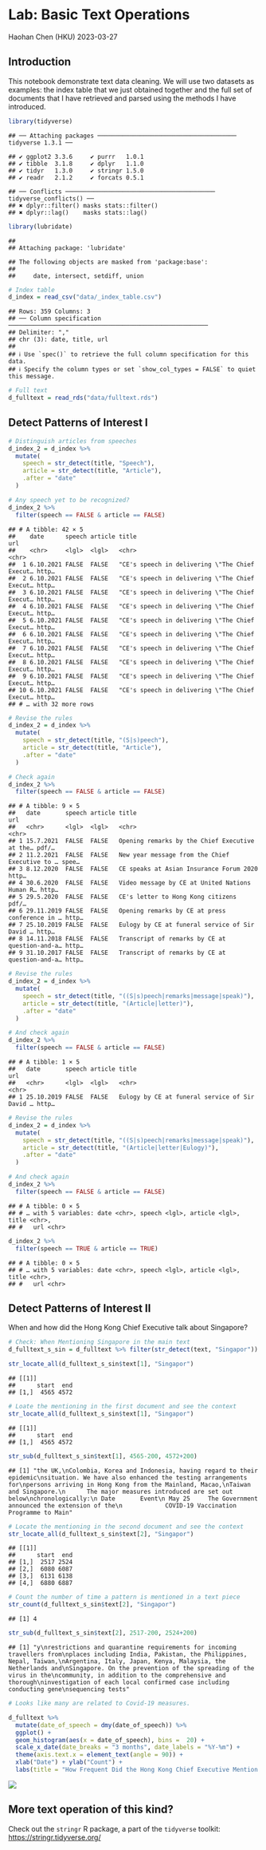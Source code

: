 Lab: Basic Text Operations
================
Haohan Chen (HKU)
2023-03-27

## Introduction

This notebook demonstrate text data cleaning. We will use two datasets
as examples: the index table that we just obtained together and the full
set of documents that I have retrieved and parsed using the methods I
have introduced.

``` r
library(tidyverse)
```

    ## ── Attaching packages ─────────────────────────────────────── tidyverse 1.3.1 ──

    ## ✔ ggplot2 3.3.6     ✔ purrr   1.0.1
    ## ✔ tibble  3.1.8     ✔ dplyr   1.1.0
    ## ✔ tidyr   1.3.0     ✔ stringr 1.5.0
    ## ✔ readr   2.1.2     ✔ forcats 0.5.1

    ## ── Conflicts ────────────────────────────────────────── tidyverse_conflicts() ──
    ## ✖ dplyr::filter() masks stats::filter()
    ## ✖ dplyr::lag()    masks stats::lag()

``` r
library(lubridate)
```

    ## 
    ## Attaching package: 'lubridate'

    ## The following objects are masked from 'package:base':
    ## 
    ##     date, intersect, setdiff, union

``` r
# Index table
d_index = read_csv("data/_index_table.csv")
```

    ## Rows: 359 Columns: 3
    ## ── Column specification ────────────────────────────────────────────────────────
    ## Delimiter: ","
    ## chr (3): date, title, url
    ## 
    ## ℹ Use `spec()` to retrieve the full column specification for this data.
    ## ℹ Specify the column types or set `show_col_types = FALSE` to quiet this message.

``` r
# Full text
d_fulltext = read_rds("data/fulltext.rds")
```

## Detect Patterns of Interest I

``` r
# Distinguish articles from speeches
d_index_2 = d_index %>%
  mutate(
    speech = str_detect(title, "Speech"),
    article = str_detect(title, "Article"),
    .after = "date"
  )

# Any speech yet to be recognized?
d_index_2 %>%
  filter(speech == FALSE & article == FALSE)
```

    ## # A tibble: 42 × 5
    ##    date      speech article title                                          url  
    ##    <chr>     <lgl>  <lgl>   <chr>                                          <chr>
    ##  1 6.10.2021 FALSE  FALSE   "CE's speech in delivering \"The Chief Execut… http…
    ##  2 6.10.2021 FALSE  FALSE   "CE's speech in delivering \"The Chief Execut… http…
    ##  3 6.10.2021 FALSE  FALSE   "CE's speech in delivering \"The Chief Execut… http…
    ##  4 6.10.2021 FALSE  FALSE   "CE's speech in delivering \"The Chief Execut… http…
    ##  5 6.10.2021 FALSE  FALSE   "CE's speech in delivering \"The Chief Execut… http…
    ##  6 6.10.2021 FALSE  FALSE   "CE's speech in delivering \"The Chief Execut… http…
    ##  7 6.10.2021 FALSE  FALSE   "CE's speech in delivering \"The Chief Execut… http…
    ##  8 6.10.2021 FALSE  FALSE   "CE's speech in delivering \"The Chief Execut… http…
    ##  9 6.10.2021 FALSE  FALSE   "CE's speech in delivering \"The Chief Execut… http…
    ## 10 6.10.2021 FALSE  FALSE   "CE's speech in delivering \"The Chief Execut… http…
    ## # … with 32 more rows

``` r
# Revise the rules
d_index_2 = d_index %>%
  mutate(
    speech = str_detect(title, "(S|s)peech"),
    article = str_detect(title, "Article"),
    .after = "date"
  )

# Check again
d_index_2 %>%
  filter(speech == FALSE & article == FALSE)
```

    ## # A tibble: 9 × 5
    ##   date       speech article title                                          url  
    ##   <chr>      <lgl>  <lgl>   <chr>                                          <chr>
    ## 1 15.7.2021  FALSE  FALSE   Opening remarks by the Chief Executive at the… pdf/…
    ## 2 11.2.2021  FALSE  FALSE   New year message from the Chief Executive to … spee…
    ## 3 8.12.2020  FALSE  FALSE   CE speaks at Asian Insurance Forum 2020        http…
    ## 4 30.6.2020  FALSE  FALSE   Video message by CE at United Nations Human R… http…
    ## 5 29.5.2020  FALSE  FALSE   CE's letter to Hong Kong citizens              pdf/…
    ## 6 29.11.2019 FALSE  FALSE   Opening remarks by CE at press conference in … http…
    ## 7 25.10.2019 FALSE  FALSE   Eulogy by CE at funeral service of Sir David … http…
    ## 8 14.11.2018 FALSE  FALSE   Transcript of remarks by CE at question-and-a… http…
    ## 9 31.10.2017 FALSE  FALSE   Transcript of remarks by CE at question-and-a… http…

``` r
# Revise the rules
d_index_2 = d_index %>%
  mutate(
    speech = str_detect(title, "((S|s)peech|remarks|message|speak)"),
    article = str_detect(title, "(Article|letter)"),
    .after = "date"
  )

# And check again
d_index_2 %>%
  filter(speech == FALSE & article == FALSE)
```

    ## # A tibble: 1 × 5
    ##   date       speech article title                                          url  
    ##   <chr>      <lgl>  <lgl>   <chr>                                          <chr>
    ## 1 25.10.2019 FALSE  FALSE   Eulogy by CE at funeral service of Sir David … http…

``` r
# Revise the rules
d_index_2 = d_index %>%
  mutate(
    speech = str_detect(title, "((S|s)peech|remarks|message|speak)"),
    article = str_detect(title, "(Article|letter|Eulogy)"),
    .after = "date"
  )

# And check again
d_index_2 %>%
  filter(speech == FALSE & article == FALSE)
```

    ## # A tibble: 0 × 5
    ## # … with 5 variables: date <chr>, speech <lgl>, article <lgl>, title <chr>,
    ## #   url <chr>

``` r
d_index_2 %>%
  filter(speech == TRUE & article == TRUE)
```

    ## # A tibble: 0 × 5
    ## # … with 5 variables: date <chr>, speech <lgl>, article <lgl>, title <chr>,
    ## #   url <chr>

## Detect Patterns of Interest II

When and how did the Hong Kong Chief Executive talk about Singapore?

``` r
# Check: When Mentioning Singapore in the main text
d_fulltext_s_sin = d_fulltext %>% filter(str_detect(text, "Singapor"))

str_locate_all(d_fulltext_s_sin$text[1], "Singapor") 
```

    ## [[1]]
    ##      start  end
    ## [1,]  4565 4572

``` r
# Loate the mentioning in the first document and see the context
str_locate_all(d_fulltext_s_sin$text[1], "Singapor") 
```

    ## [[1]]
    ##      start  end
    ## [1,]  4565 4572

``` r
str_sub(d_fulltext_s_sin$text[1], 4565-200, 4572+200)
```

    ## [1] "the UK,\nColombia, Korea and Indonesia, having regard to their epidemic\nsituation. We have also enhanced the testing arrangements for\npersons arriving in Hong Kong from the Mainland, Macao,\nTaiwan and Singapore.\n      The major measures introduced are set out below\nchronologically:\n Date       Event\n May 25     The Government announced the extension of the\n            COVID-19 Vaccination Programme to Main"

``` r
# Locate the mentioning in the second document and see the context
str_locate_all(d_fulltext_s_sin$text[2], "Singapor") 
```

    ## [[1]]
    ##      start  end
    ## [1,]  2517 2524
    ## [2,]  6080 6087
    ## [3,]  6131 6138
    ## [4,]  6880 6887

``` r
# Count the number of time a pattern is mentioned in a text piece
str_count(d_fulltext_s_sin$text[2], "Singapor") 
```

    ## [1] 4

``` r
str_sub(d_fulltext_s_sin$text[2], 2517-200, 2524+200)
```

    ## [1] "y\nrestrictions and quarantine requirements for incoming travellers from\nplaces including India, Pakistan, the Philippines, Nepal, Taiwan,\nArgentina, Italy, Japan, Kenya, Malaysia, the Netherlands and\nSingapore. On the prevention of the spreading of the virus in the\ncommunity, in addition to the comprehensive and thorough\ninvestigation of each local confirmed case including conducting gene\nsequencing tests"

``` r
# Looks like many are related to Covid-19 measures.
```

``` r
d_fulltext %>%
  mutate(date_of_speech = dmy(date_of_speech)) %>%
  ggplot() +
  geom_histogram(aes(x = date_of_speech), bins =  20) +
  scale_x_date(date_breaks = "3 months", date_labels = "%Y-%m") +
  theme(axis.text.x = element_text(angle = 90)) +
  xlab("Date") + ylab("Count") +
  labs(title = "How Frequent Did the Hong Kong Chief Executive Mention Singapore?")
```

<img src="Text_Data_Cleaning_files/figure-gfm/unnamed-chunk-6-1.png" style="display: block; margin: auto;" />

## More text operation of this kind?

Check out the `stringr` R package, a part of the `tidyverse` toolkit:
<https://stringr.tidyverse.org/>
